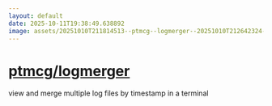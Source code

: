 ```yaml
---
layout: default
date: 2025-10-11T19:38:49.638892
image: assets/20251010T211814513--ptmcg--logmerger--20251010T212642324--cropped.png
---
```


# [ptmcg/logmerger](https://github.com/ptmcg/logmerger)

view and merge multiple log files by timestamp in a terminal
